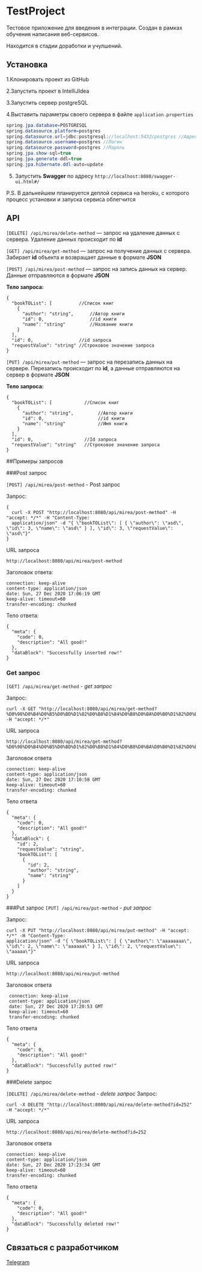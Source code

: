 # TestProject
Тестовое приложение для введения в интеграции. Создан в рамках обучения написания веб-сервисов.

Находится в стадии доработки и учулшений.


## Установка
1.Клонировать проект из GitHub

2.Запустить проект в IntelliJIdea

3.Запустить сервер postgreSQL

4.Выставить параметры своего сервера в файле `application.properties`
 
```java
spring.jpa.database=POSTGRESQL 
spring.datasource.platform=postgres
spring.datasource.url=jdbc:postgresql://localhost:5432/postgres //Адрес БД
spring.datasource.username=postgres //Логин
spring.datasource.password=postgres //Пароль
spring.jpa.show-sql=true
spring.jpa.generate-ddl=true
spring.jpa.hibernate.ddl-auto=update
```

5. Запустить **Swagger** по адресу `http://localhost:8080/swagger-ui.html#/`

P.S. В дальнейшем планируется деплой сервиса на heroku, с которого процесс установки и запуска сервиса облегчится

## API

`[DELETE] /api/mirea/delete-method` — запрос на удаление данных с сервера. Удаление данных происходит по **id**

`[GET] /api/mirea/get-method` — запрос на получение данных с сервера. Забирает **id** объекта и возвращает данные в формате **JSON**

`[POST] /api/mirea/post-method` — запрос на запись данных на сервер. Данные отправляются в формате **JSON**

**Тело запроса:**

```
{
  "bookTOList": [          //Список книг
    {
      "author": "string",      //Автор книги
      "id": 0,                 //id книги
      "name": "string"         //Название книги
    }
  ],
  "id": 0,                 //id запроса
  "requestValue": "string" //Строковое значение запроса
}
```
`[PUT] /api/mirea/put-method` — запрос на перезапись данных на сервере. Перезапись происходит по **id**,
а данные отправляются на сервер в формате **JSON**

**Тело запроса:**

```
{
  "bookTOList": [            //Список книг
    {
      "author": "string",         //Автор книги
      "id": 0,                    //id книги
      "name": "string"            //Имя книги
    }
  ],
  "id": 0,                   //Id запроса
  "requestValue": "string"   //Строковое значение запроса
}
```

##Примеры запросов 

###Post запрос

`[POST] /api/mirea/post-method` - Post запрос

Запрос:

```
{
  curl -X POST "http://localhost:8080/api/mirea/post-method" -H "accept: */*" -H "Content-Type: 
  application/json" -d "{ \"bookTOList\": [ { \"author\": \"asd\", \"id\": 3, \"name\": \"asd\" } ], \"id\": 3, \"requestValue\": \"asd\"}"
}
```
URL запроса
```
http://localhost:8080/api/mirea/post-method
```

Заголовок ответа:

```
connection: keep-alive 
content-type: application/json 
date: Sun, 27 Dec 2020 17:06:19 GMT 
keep-alive: timeout=60 
transfer-encoding: chunked 
```
Тело ответа:

```
{
  "meta": {
    "code": 0,
    "description": "All good!"
  },
  "dataBlock": "Successfully inserted row!"
}
```

### Get запрос
`[GET] /api/mirea/get-method` - *get запрос*

Запрос:
```
curl -X GET "http://localhost:8080/api/mirea/get-method?%D0%98%D0%B4%D0%B5%D0%BD%D1%82%D0%B8%D1%84%D0%B8%D0%BA%D0%B0%D1%82%D0%BE%D1%80%20%D0%B7%D0%B0%D0%BF%D1%80%D0%BE%D1%81%D0%B0=2" -H "accept: */*"
```

URL запроса

```
http://localhost:8080/api/mirea/get-method?%D0%98%D0%B4%D0%B5%D0%BD%D1%82%D0%B8%D1%84%D0%B8%D0%BA%D0%B0%D1%82%D0%BE%D1%80%20%D0%B7%D0%B0%D0%BF%D1%80%D0%BE%D1%81%D0%B0=2
```

Заголовок ответа
```
connection: keep-alive 
content-type: application/json 
date: Sun, 27 Dec 2020 17:10:58 GMT 
keep-alive: timeout=60 
transfer-encoding: chunked
```
Тело ответа
```
{
  "meta": {
    "code": 0,
    "description": "All good!"
  },
  "dataBlock": {
    "id": 2,
    "requestValue": "string",
    "bookTOList": [
      {
        "id": 2,
        "author": "string",
        "name": "string"
      }
    ]
  }
}
```

###Put запрос
`[PUT] /api/mirea/put-method` - *put запрос*

Запрос:
```
curl -X PUT "http://localhost:8080/api/mirea/put-method" -H "accept: */*" -H "Content-Type: 
application/json" -d "{ \"bookTOList\": [ { \"author\": \"aaaaaaaa\", \"id\": 2, \"name\": \"aaaaaa\" } ], \"id\": 2, \"requestValue\": \"aaaaa\"}"
```
URL запроса
```
http://localhost:8080/api/mirea/put-method
```
Заголовок ответа
```
 connection: keep-alive 
 content-type: application/json 
 date: Sun, 27 Dec 2020 17:20:53 GMT 
 keep-alive: timeout=60 
 transfer-encoding: chunked 
```
Тело ответа
```
{
  "meta": {
    "code": 0,
    "description": "All good!"
  },
  "dataBlock": "Successfully putted row!"
}
```

###Delete запрос

`[DELETE] /api/mirea/delete-method` - *delete запрос*
Запрос:
```
curl -X DELETE "http://localhost:8080/api/mirea/delete-method?id=252" -H "accept: */*"
```
URL запроса
```
http://localhost:8080/api/mirea/delete-method?id=252
```
Заголовок ответа
```
connection: keep-alive 
content-type: application/json 
date: Sun, 27 Dec 2020 17:23:34 GMT 
keep-alive: timeout=60 
transfer-encoding: chunked
```
Тело ответа
```
{
  "meta": {
    "code": 0,
    "description": "All good!"
  },
  "dataBlock": "Successfully deleted row!"
}
```


## Связаться с разработчиком
[Telegram](http://t.me/Anarhlst)